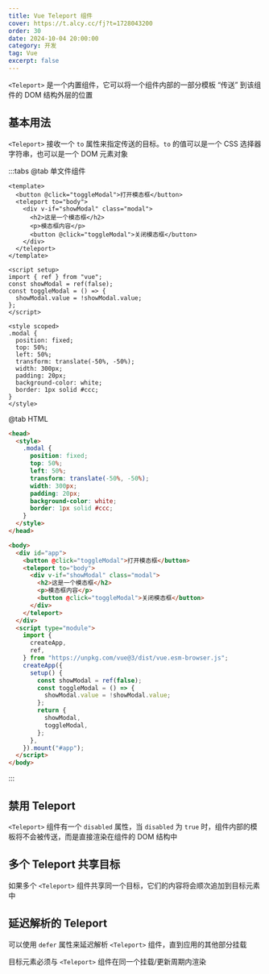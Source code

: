 ```yaml
---
title: Vue Teleport 组件
cover: https://t.alcy.cc/fj?t=1728043200
order: 30
date: 2024-10-04 20:00:00
category: 开发
tag: Vue
excerpt: false
---
```


`<Teleport>` 是一个内置组件，它可以将一个组件内部的一部分模板 “传送” 到该组件的 DOM 结构外层的位置

## 基本用法

`<Teleport>` 接收一个 `to` 属性来指定传送的目标。`to` 的值可以是一个 CSS 选择器字符串，也可以是一个 DOM 元素对象

:::tabs
@tab 单文件组件

```vue
<template>
  <button @click="toggleModal">打开模态框</button>
  <teleport to="body">
    <div v-if="showModal" class="modal">
      <h2>这是一个模态框</h2>
      <p>模态框内容</p>
      <button @click="toggleModal">关闭模态框</button>
    </div>
  </teleport>
</template>

<script setup>
import { ref } from "vue";
const showModal = ref(false);
const toggleModal = () => {
  showModal.value = !showModal.value;
};
</script>

<style scoped>
.modal {
  position: fixed;
  top: 50%;
  left: 50%;
  transform: translate(-50%, -50%);
  width: 300px;
  padding: 20px;
  background-color: white;
  border: 1px solid #ccc;
}
</style>
```

@tab HTML

```html
<head>
  <style>
    .modal {
      position: fixed;
      top: 50%;
      left: 50%;
      transform: translate(-50%, -50%);
      width: 300px;
      padding: 20px;
      background-color: white;
      border: 1px solid #ccc;
    }
  </style>
</head>

<body>
  <div id="app">
    <button @click="toggleModal">打开模态框</button>
    <teleport to="body">
      <div v-if="showModal" class="modal">
        <h2>这是一个模态框</h2>
        <p>模态框内容</p>
        <button @click="toggleModal">关闭模态框</button>
      </div>
    </teleport>
  </div>
  <script type="module">
    import {
      createApp,
      ref,
    } from "https://unpkg.com/vue@3/dist/vue.esm-browser.js";
    createApp({
      setup() {
        const showModal = ref(false);
        const toggleModal = () => {
          showModal.value = !showModal.value;
        };
        return {
          showModal,
          toggleModal,
        };
      },
    }).mount("#app");
  </script>
</body>
```

:::

## 禁用 Teleport

`<Teleport>` 组件有一个 `disabled` 属性，当 `disabled` 为 `true` 时，组件内部的模板将不会被传送，而是直接渲染在组件的 DOM 结构中

## 多个 Teleport 共享目标

如果多个 `<Teleport>` 组件共享同一个目标，它们的内容将会顺次追加到目标元素中

## 延迟解析的 Teleport

可以使用 `defer` 属性来延迟解析 `<Teleport>` 组件，直到应用的其他部分挂载

目标元素必须与 `<Teleport>` 组件在同一个挂载/更新周期内渲染
